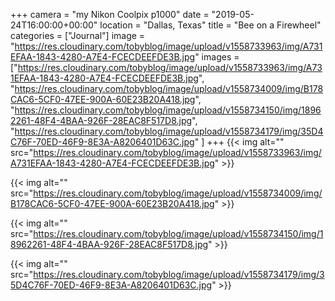+++
camera = "my Nikon Coolpix p1000"
date = "2019-05-24T16:00:00+00:00"
location = "Dallas, Texas"
title = "Bee on a Firewheel"
categories = ["Journal"]
image = "https://res.cloudinary.com/tobyblog/image/upload/v1558733963/img/A731EFAA-1843-4280-A7E4-FCECDEEFDE3B.jpg"
images = ["https://res.cloudinary.com/tobyblog/image/upload/v1558733963/img/A731EFAA-1843-4280-A7E4-FCECDEEFDE3B.jpg",
"https://res.cloudinary.com/tobyblog/image/upload/v1558734009/img/B178CAC6-5CF0-47EE-900A-60E23B20A418.jpg",
"https://res.cloudinary.com/tobyblog/image/upload/v1558734150/img/18962261-48F4-4BAA-926F-28EAC8F517D8.jpg",
"https://res.cloudinary.com/tobyblog/image/upload/v1558734179/img/35D4C76F-70ED-46F9-8E3A-A8206401D63C.jpg"
]
+++
{{< img alt="" src="https://res.cloudinary.com/tobyblog/image/upload/v1558733963/img/A731EFAA-1843-4280-A7E4-FCECDEEFDE3B.jpg" >}}
<!--more-->
{{< img alt="" src="https://res.cloudinary.com/tobyblog/image/upload/v1558734009/img/B178CAC6-5CF0-47EE-900A-60E23B20A418.jpg" >}}

{{< img alt="" src="https://res.cloudinary.com/tobyblog/image/upload/v1558734150/img/18962261-48F4-4BAA-926F-28EAC8F517D8.jpg" >}}

{{< img alt="" src="https://res.cloudinary.com/tobyblog/image/upload/v1558734179/img/35D4C76F-70ED-46F9-8E3A-A8206401D63C.jpg" >}}
